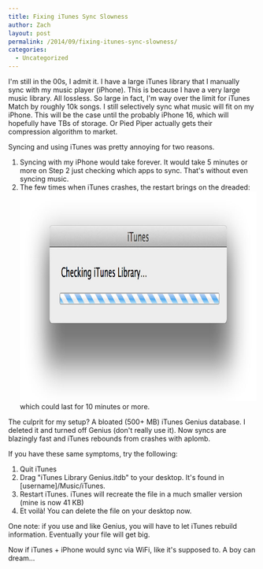 ```yaml
---
title: Fixing iTunes Sync Slowness
author: Zach
layout: post
permalink: /2014/09/fixing-itunes-sync-slowness/
categories:
  - Uncategorized
---
```

I'm still in the 00s, I admit it. I have a large iTunes library that I manually sync with my music player (iPhone). This is because I have a very large music library. All lossless. So large in fact, I'm way over the limit for iTunes Match by roughly 10k songs. I still selectively sync what music will fit on my iPhone. This will be the case until the probably iPhone 16, which will hopefully have TBs of storage. Or Pied Piper actually gets their compression algorithm to market.

Syncing and using iTunes was pretty annoying for two reasons.

  1. Syncing with my iPhone would take forever. It would take 5 minutes or more on Step 2 just checking which apps to sync. That's without even syncing music.
  2. The few times when iTunes crashes, the restart brings on the dreaded:[<img class="aligncenter size-full wp-image-319" src="/images/posts/2014/09/itunes_library_checking.jpg" alt="itunes_library_checking" width="908" height="426" />  
    ][1]which could last for 10 minutes or more.

The culprit for my setup? A bloated (500+ MB) iTunes Genius database. I deleted it and turned off Genius (don't really use it). Now syncs are blazingly fast and iTunes rebounds from crashes with aplomb.

If you have these same symptoms, try the following:

  1. Quit iTunes
  2. Drag "iTunes Library Genius.itdb" to your desktop. It's found in [username]/Music/iTunes.
  3. Restart iTunes. iTunes will recreate the file in a much smaller version (mine is now 41 KB)
  4. Et voilà! You can delete the file on your desktop now.

One note: if you use and like Genius, you will have to let iTunes rebuild information. Eventually your file will get big.

Now if iTunes + iPhone would sync via WiFi, like it's supposed to. A boy can dream...

 [1]: /images/posts/2014/09/itunes_library_checking.jpg